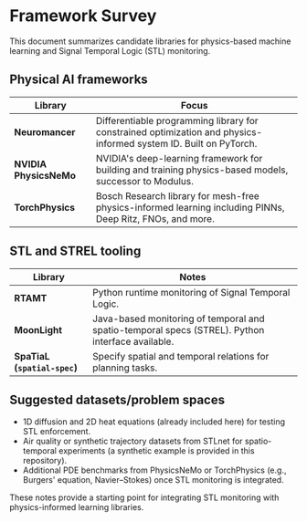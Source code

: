 # Framework Survey

This document summarizes candidate libraries for physics-based machine learning and Signal Temporal Logic (STL) monitoring.

## Physical AI frameworks

| Library | Focus |
| --- | --- |
| **Neuromancer** | Differentiable programming library for constrained optimization and physics-informed system ID. Built on PyTorch. |
| **NVIDIA PhysicsNeMo** | NVIDIA's deep-learning framework for building and training physics-based models, successor to Modulus. |
| **TorchPhysics** | Bosch Research library for mesh-free physics-informed learning including PINNs, Deep Ritz, FNOs, and more. |

## STL and STREL tooling

| Library | Notes |
| --- | --- |
| **RTAMT** | Python runtime monitoring of Signal Temporal Logic. |
| **MoonLight** | Java-based monitoring of temporal and spatio-temporal specs (STREL). Python interface available. |
| **SpaTiaL (`spatial-spec`)** | Specify spatial and temporal relations for planning tasks. |

## Suggested datasets/problem spaces

* 1D diffusion and 2D heat equations (already included here) for testing STL enforcement.
* Air quality or synthetic trajectory datasets from STLnet for spatio-temporal experiments (a synthetic example is provided in this repository).
* Additional PDE benchmarks from PhysicsNeMo or TorchPhysics (e.g., Burgers' equation, Navier–Stokes) once STL monitoring is integrated.

These notes provide a starting point for integrating STL monitoring with physics-informed learning libraries.
